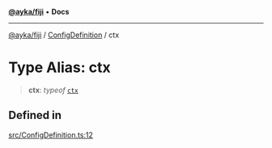 [**@ayka/fiji**](../../../README.md) • **Docs**

***

[@ayka/fiji](../../../globals.md) / [ConfigDefinition](../README.md) / ctx

# Type Alias: ctx

> **ctx**: *typeof* [`ctx`](../variables/ctx.md)

## Defined in

[src/ConfigDefinition.ts:12](https://github.com/AndreyMork/fiji/blob/12b645d5d3b10e56502863abdc8c7fe71f7e6190/src/ConfigDefinition.ts#L12)
